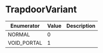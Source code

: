# TrapdoorVariant

| Enumerator | Value | Description |
| - | - | - |
| NORMAL | 0 |  |
| VOID_PORTAL | 1 |  |
